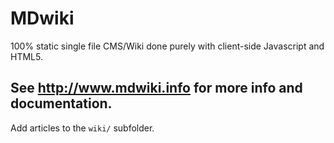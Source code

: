 # MDwiki

100% static single file CMS/Wiki done purely with client-side Javascript and HTML5.

## See http://www.mdwiki.info for more info and documentation.

Add articles to the `wiki/` subfolder.
